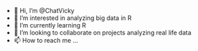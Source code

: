 - 👋 Hi, I’m @ChatVicky
- 👀 I’m interested in analyzing big data in R
- 🌱 I’m currently learning R
- 💞️ I’m looking to collaborate on projects analyzing real life data
- 📫 How to reach me ...

<!---
ChatVicky/ChatVicky is a ✨ special ✨ repository because its `README.md` (this file) appears on your GitHub profile.
You can click the Preview link to take a look at your changes.
--->
